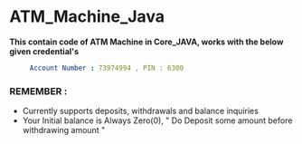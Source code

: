# ATM_Machine_Java
**This contain code of ATM Machine in Core_JAVA, works with the below given credential's** 
```yaml
     Account Number : 73974994 , PIN : 6300
```
### REMEMBER :
*  Currently supports deposits, withdrawals and balance inquiries
*  Your Initial balance is Always Zero(0), " Do Deposit some amount    before withdrawing amount "
